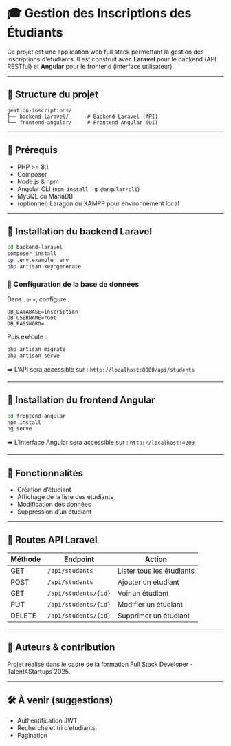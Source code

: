 # 🎓 Gestion des Inscriptions des Étudiants

Ce projet est une application web full stack permettant la gestion des inscriptions d'étudiants. Il est construit avec **Laravel** pour le backend (API RESTful) et **Angular** pour le frontend (interface utilisateur).

---

## 📁 Structure du projet

```
gestion-inscriptions/
├── backend-laravel/      # Backend Laravel (API)
└── frontend-angular/     # Frontend Angular (UI)
```

---

## 🔧 Prérequis

- PHP >= 8.1
- Composer
- Node.js & npm
- Angular CLI (`npm install -g @angular/cli`)
- MySQL ou MariaDB
- (optionnel) Laragon ou XAMPP pour environnement local

---

## 🚀 Installation du backend Laravel

```bash
cd backend-laravel
composer install
cp .env.example .env
php artisan key:generate
```

### 🔧 Configuration de la base de données

Dans `.env`, configure :

```env
DB_DATABASE=inscription
DB_USERNAME=root
DB_PASSWORD=
```

Puis exécute :

```bash
php artisan migrate
php artisan serve
```

➡️ L'API sera accessible sur : `http://localhost:8000/api/students`

---

## 🚀 Installation du frontend Angular

```bash
cd frontend-angular
npm install
ng serve
```

➡️ L’interface Angular sera accessible sur : `http://localhost:4200`

---

## 📡 Fonctionnalités

- Création d’étudiant
- Affichage de la liste des étudiants
- Modification des données
- Suppression d’un étudiant

---

## 🔗 Routes API Laravel

| Méthode | Endpoint              | Action                |
|---------|------------------------|------------------------|
| GET     | `/api/students`        | Lister tous les étudiants |
| POST    | `/api/students`        | Ajouter un étudiant       |
| GET     | `/api/students/{id}`   | Voir un étudiant          |
| PUT     | `/api/students/{id}`   | Modifier un étudiant      |
| DELETE  | `/api/students/{id}`   | Supprimer un étudiant     |

---

## 🤝 Auteurs & contribution

Projet réalisé dans le cadre de la formation Full Stack Developer - Talent4Startups 2025.

---

## 🛠️ À venir (suggestions)

- Authentification JWT
- Recherche et tri d’étudiants
- Pagination